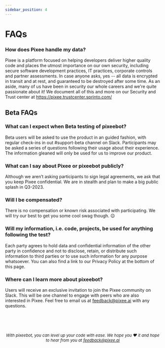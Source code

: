 ```yaml
---
sidebar_position: 4
---
```


# FAQs

### How does Pixee handle my data?
Pixee is a platform focused on helping developers deliver higher quality code and places the utmost importance on our own security, including secure software development practices, IT practices, corporate controls and partner assessments. In case anyone asks, yes -- all data is encrypted in transit and at rest, and guaranteed to be destroyed after some time. As an aside, many of us have been in security our whole careers and we're quite passionate about it! We document all of this and more on our Security and Trust center at https://pixee.trustcenter.sprinto.com/

## Beta FAQs

### What can I expect when Beta testing of pixeebot?
Beta users will be asked to use the product in an guided fashion, with regular check-ins in out #support-beta channel on Slack. Participants may be asked a series of questions following their usage about their experience. The information gleaned will only be used for us to improve our product.

### What can I say about Pixee or pixeebot publicly?
Although we aren’t asking participants to sign legal agreements, we ask that you keep Pixee confidential. We are in stealth and plan to make a big public splash in Q3-2023.

### Will I be compensated?
There is no compensation or known risk associated with participating. We will try our best to get you some cool swag though. :wink:

### Will my information, i.e. code, projects, be used for anything following the test?
Each party agrees to hold data and confidential information of the other party in confidence and not to disclose, retain, or distribute such information to third parties or to use such information for any purpose whatsoever. You can also find a link to our Privacy Policy at the bottom of this page.

### Where can I learn more about pixeebot?
Users will receive an exclusive invitation to join the Pixee community on Slack. This will be one channel to engage with peers who are also interested in Pixee. Feel free to email us at feedback@pixee.ai with any questions.

<br/><br/><br/>

<font size="2">

*<p align="center">With pixeebot, you can level up your code with ease. We hope you :heart: it and hope to hear from you at feedback@pixee.ai</p>*
</font>
